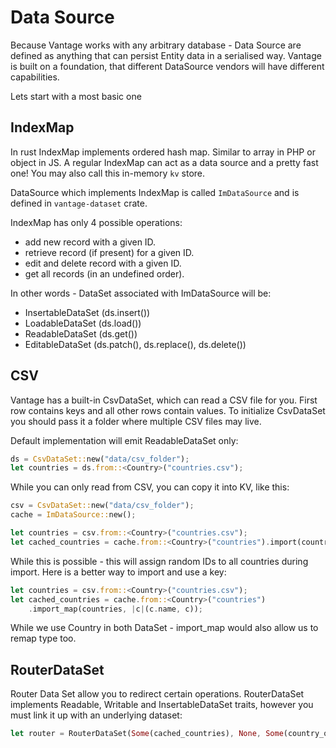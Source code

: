 # Data Source

Because Vantage works with any arbitrary database - Data Source are defined as anything
that can persist Entity data in a serialised way. Vantage is built on a foundation, that
different DataSource vendors will have different capabilities.

Lets start with a most basic one

## IndexMap

In rust IndexMap implements ordered hash map. Similar to array in PHP or object in JS.
A regular IndexMap can act as a data source and a pretty fast one! You may also call
this in-memory `kv` store.

DataSource which implements IndexMap is called `ImDataSource` and is defined in
`vantage-dataset` crate.

IndexMap has only 4 possible operations:

- add new record with a given ID.
- retrieve record (if present) for a given ID.
- edit and delete record with a given ID.
- get all records (in an undefined order).

In other words - DataSet associated with ImDataSource will be:

- InsertableDataSet (ds.insert())
- LoadableDataSet (ds.load())
- ReadableDataSet (ds.get())
- EditableDataSet (ds.patch(), ds.replace(), ds.delete())

## CSV

Vantage has a built-in CsvDataSet, which can read a CSV file for you. First row
contains keys and all other rows contain values. To initialize CsvDataSet you
should pass it a folder where multiple CSV files may live.

Default implementation will emit ReadableDataSet only:

```rust
ds = CsvDataSet::new("data/csv_folder");
let countries = ds.from::<Country>("countries.csv");
```

While you can only read from CSV, you can copy it into KV, like this:

```rust
csv = CsvDataSet::new("data/csv_folder");
cache = ImDataSource::new();

let countries = csv.from::<Country>("countries.csv");
let cached_countries = cache.from::<Country>("countries").import(countries);
```

While this is possible - this will assign random IDs to all countries during import.
Here is a better way to import and use a key:

```rust
let countries = csv.from::<Country>("countries.csv");
let cached_countries = cache.from::<Country>("countries")
    .import_map(countries, |c|(c.name, c));
```

While we use Country in both DataSet - import_map would also allow us to remap type too.

## RouterDataSet

Router Data Set allow you to redirect certain operations. RouterDataSet implements
Readable, Writable and InsertableDataSet traits, however you must link it up with an
underlying dataset:

```rust
let router = RouterDataSet(Some(cached_countries), None, Some(country_queue));
```

